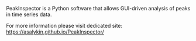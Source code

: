 PeakInspector is a Python software that allows GUI-driven analysis of peaks in time series data.

For more information please visit dedicated site: https://asalykin.github.io/PeakInspector/
